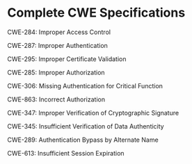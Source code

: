 

# Complete CWE Specifications

CWE-284: Improper Access Control

CWE-287: Improper Authentication

CWE-295: Improper Certificate Validation

CWE-285: Improper Authorization

CWE-306: Missing Authentication for Critical Function

CWE-863: Incorrect Authorization

CWE-347: Improper Verification of Cryptographic Signature

CWE-345: Insufficient Verification of Data Authenticity

CWE-289: Authentication Bypass by Alternate Name

CWE-613: Insufficient Session Expiration